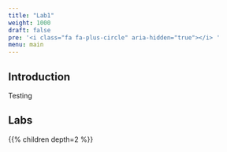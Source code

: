 ```yaml
---
title: "Lab1"
weight: 1000
draft: false
pre: '<i class="fa fa-plus-circle" aria-hidden="true"></i> '
menu: main
---
```


## Introduction

Testing

## Labs

{{% children depth=2 %}}
